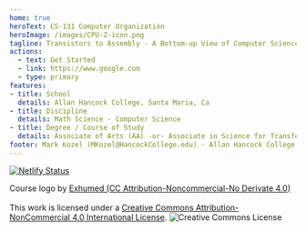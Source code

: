 ```yaml
---
home: true
heroText: CS-131 Computer Organization
heroImage: /images/CPU-Z-icon.png
tagline: Transistors to Assembly - A Bottom-up View of Computer Science
actions:
  - text: Get Started
  - link: https://www.google.com
  - type: primary
features:
- title: School
  details: Allan Hancock College, Santa Maria, Ca
- title: Discipline
  details: Math Science - Computer Science
- title: Degree / Course of Study
  details: Associate of Arts (AA) -or- Associate in Science for Transfer
footer: Mark Kozel (MKozel@HancockCollege.edu) - Allan Hancock College, Santa Maria, Ca
---
```


[![Netlify Status](https://api.netlify.com/api/v1/badges/3d257301-cf65-416b-9219-845ea673442d/deploy-status)](https://app.netlify.com/sites/cs131/deploys)

Course logo by <a rel="license" href="http://3xhumed.deviantart.com/">Exhumed (CC Attribution-Noncommercial-No Derivate 4.0)</a>
<br>
<a rel="license" href="http://creativecommons.org/licenses/by-nc/4.0/"></a><br />This work is licensed under a <a rel="license" href="http://creativecommons.org/licenses/by-nc/4.0/">Creative Commons Attribution-NonCommercial 4.0 International License</a>.
<img alt="Creative Commons License" style="border-width:0" src="https://i.creativecommons.org/l/by-nc/4.0/88x31.png" />
